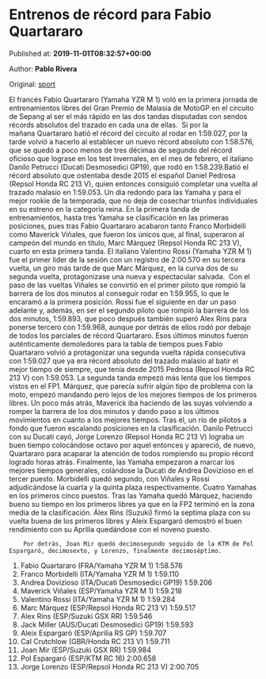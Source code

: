 
# Entrenos de récord para Fabio Quartararo

Published at: **2019-11-01T08:32:57+00:00**

Author: **Pablo Rivera**

Original: [sport](https://www.sport.es/es/noticias/motor/moto-gp/entrenos-record-para-fabio-quartararo-7709944)

El francés Fabio Quartararo (Yamaha YZR M 1) voló en la primera jornada de entrenamientos libres del Gran Premio de Malasia de MotoGP en el circuito de Sepang al ser el más rápido en las dos tandas disputadas con sendos récords absolutos del trazado en cada una de ellas. 
Si por la mañana Quartararo batió el récord del circuito al rodar en 1:59.027, por la tarde volvió a hacerlo al establecer un nuevo récord absoluto con 1:58.576, que se quedó a poco menos de tres décimas de segundo del récord oficioso que lograse en los test invernales, en el mes de febrero, el italiano Danilo Petrucci (Ducati Desmosedici GP19), que rodó en 1:58.239.Batió el récord absoluto que ostentaba desde 2015 el español Daniel Pedrosa (Repsol Honda RC 213 V), quien entonces consiguió completar una vuelta al trazado malasio en 1:59.053. Un día redondo para las Yamaha y para el mejor rookie de la temporada, que no deja de cosechar triunfos individuales en su estreno en la categoría reina.
En la primera tanda de entrenamientos, hasta tres Yamaha se clasificación en las primeras posiciones, pues tras Fabio Quartararo acabaron tanto Franco Morbidelli como Maverick Viñales, que fueron los únicos que, al final, superaron al campeón del mundo en título, Marc Márquez (Repsol Honda RC 213 V), cuarto en esta primera tanda. El italiano Valentino Rossi (Yamaha YZR M 1) fue el primer líder de la sesión con un registro de 2:00.570 en su tercera vuelta, un giro más tarde de que Marc Márquez, en la curva dos de su segunda vuelta, protagonizase una nueva y espectacular salvada. 
Con el paso de las vueltas Viñales se convirtió en el primer piloto que rompió la barrera de los dos minutos al conseguir rodar en 1:59.955, lo que le encaramó a la primera posición. Rossi fue el siguiente en dar un paso adelante y, además, en ser el segundo piloto que rompió la barrera de los dos minutos, 1:59.893, que poco después también superó Alex Rins para ponerse tercero con 1:59.968, aunque por detrás de ellos rodó por debajo de todos los parciales de récord Quartararo. Esos últimos minutos fueron auténticamente demoledores para la tabla de tiempos pues Fabio Quartararo volvió a protagonizar una segunda vuelta rápida consecutiva con 1:59.027 que ya era récord absoluto del trazado malasio al batir el mejor tiempo de siempre, que tenía desde 2015 Pedrosa (Repsol Honda RC 213 V) con 1:59.053.
La segunda tanda empezó más lenta que los tiempos vistos en el FP1. Márquez, que parecía sufrir algún tipo de problema con la moto, empezó mandando pero lejos de los mejores tiempos de los primeros libres. Un poco más atrás, Maverick iba haciendo de las suyas volviendo a romper la barrera de los dos minutos y dando paso a los últimos movimientos en cuanto a los mejores tiempos. Tras él, un río de pilotos a fondo que fueron escalando posiciones en la clasificación. Danilo Petrucci con su Ducati cayó, Jorge Lorenzo (Repsol Honda RC 213 V) lograba un buen tiempo colocándose octavo por aquel entonces y apareció, de nuevo, Quartararo para acaparar la atención de todos rompiendo su propio récord logrado horas atrás.
Finalmente, las Yamaha empezaron a marcar los mejores tiempos generales, colándose la Ducati de Andrea Dovizioso en el tercer puesto. Morbidelli quedó segundo, con Viñales y Rossi adjudicándose la cuarta y la quinta plaza respectivamente. Cuatro Yamahas en los primeros cinco puestos. Tras las Yamaha quedó Márquez, haciendo bueno su tiempo en los primeros libres ya que en la FP2 terminó en la zona media de la clasificación. Álex Rins (Suzuki) firmó la septima plaza con su vuelta buena de los primeros libres y Aleix Espargaró demostró el buen rendimiento con su Aprilia quedándose con el noveno puesto. 

        Por detrás, Joan Mir quedó decimosegundo seguido de la KTM de Pol Espargaró, decimosexto, y Lorenzo, finalmente decimoséptimo.
      
1. Fabio Quartararo (FRA/Yamaha YZR M 1) 1:58.576
2. Franco Morbidelli (ITA/Yamaha YZR M 1) 1:59.110
3. Andrea Dovizioso (ITA/Ducati Desmosedici GP19) 1:59.206
4. Maverick Viñales (ESP/Yamaha YZR M 1) 1:59.218
5. Valentino Rossi (ITA/Yamaha YZR M 1) 1:59.284
6. Marc Márquez (ESP/Repsol Honda RC 213 V) 1:59.517
7. Alex Rins (ESP/Suzuki GSX RR) 1:59.546
8. Jack Miller (AUS/Ducati Desmosedici GP19) 1:59.593
9. Aleix Espargaró (ESP/Aprilia RS GP) 1:59.707
10. Cal Crutchlow (GBR/Honda RC 213 V) 1:59.711
12. Joan Mir (ESP/Suzuki GSX RR) 1:59.984
16. Pol Espargaró (ESP/KTM RC 16) 2:00.658
17. Jorge Lorenzo (ESP/Repsol Honda RC 213 V) 2:00.705
